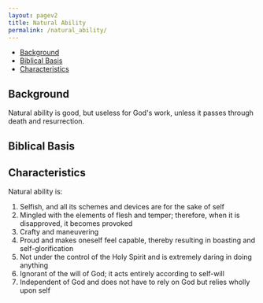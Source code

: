 ```yaml
---
layout: pagev2
title: Natural Ability
permalink: /natural_ability/
---
```

- [Background](#background)
- [Biblical Basis](#biblical-basis)
- [Characteristics](#characteristics)

## Background

Natural ability is good, but useless for God's work, unless it passes through death and resurrection. 

## Biblical Basis

## Characteristics

Natural ability is:
1. Selfish, and all its schemes and devices are for the sake of self
2. Mingled with the elements of flesh and temper; therefore, when it is disapproved, it becomes provoked
3. Crafty and maneuvering
4. Proud and makes oneself feel capable, thereby resulting in boasting and self-glorification
5. Not under the control of the Holy Spirit and is extremely daring in doing anything
6. Ignorant of the will of God; it acts entirely according to self-will
7. Independent of God and does not have to rely on God but relies wholly upon self 
